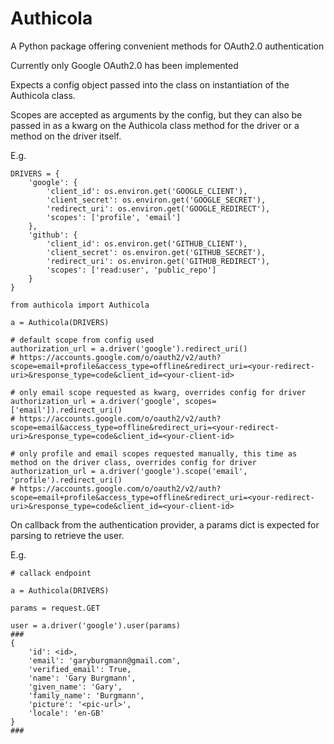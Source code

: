 # Authicola
A Python package offering convenient methods for OAuth2.0 authentication

Currently only Google OAuth2.0 has been implemented


Expects a config object passed into the class on instantiation of the Authicola class. 

Scopes are accepted as arguments by the config, but they can also be passed in as a kwarg on the Authicola class method for the driver or a method on the driver itself.

E.g.

```
DRIVERS = {
    'google': {
        'client_id': os.environ.get('GOOGLE_CLIENT'),
        'client_secret': os.environ.get('GOOGLE_SECRET'),
        'redirect_uri': os.environ.get('GOOGLE_REDIRECT'),
        'scopes': ['profile', 'email']
    },
    'github': {
        'client_id': os.environ.get('GITHUB_CLIENT'),
        'client_secret': os.environ.get('GITHUB_SECRET'),
        'redirect_uri': os.environ.get('GITHUB_REDIRECT'),
        'scopes': ['read:user', 'public_repo']
    }
}

from authicola import Authicola

a = Authicola(DRIVERS)

# default scope from config used
authorization_url = a.driver('google').redirect_uri()
# https://accounts.google.com/o/oauth2/v2/auth?scope=email+profile&access_type=offline&redirect_uri=<your-redirect-uri>&response_type=code&client_id=<your-client-id>

# only email scope requested as kwarg, overrides config for driver
authorization_url = a.driver('google', scopes=['email']).redirect_uri()
# https://accounts.google.com/o/oauth2/v2/auth?scope=email&access_type=offline&redirect_uri=<your-redirect-uri>&response_type=code&client_id=<your-client-id>

# only profile and email scopes requested manually, this time as method on the driver class, overrides config for driver
authorization_url = a.driver('google').scope('email', 'profile').redirect_uri()
# https://accounts.google.com/o/oauth2/v2/auth?scope=email+profile&access_type=offline&redirect_uri=<your-redirect-uri>&response_type=code&client_id=<your-client-id>

```

On callback from the authentication provider, a params dict is expected for parsing to retrieve the user.

E.g.

```
# callack endpoint

a = Authicola(DRIVERS)

params = request.GET

user = a.driver('google').user(params)
###
{
    'id': <id>,
    'email': 'garyburgmann@gmail.com',
    'verified_email': True,
    'name': 'Gary Burgmann',
    'given_name': 'Gary',
    'family_name': 'Burgmann',
    'picture': '<pic-url>',
    'locale': 'en-GB'
}
###
```
